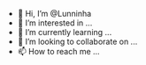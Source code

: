 
- 👋 Hi, I’m @Lunninha
- 👀 I’m interested in ...
- 🌱 I’m currently learning ...
- 💞️ I’m looking to collaborate on ...
- 📫 How to reach me ...

<!---
Lunninha/Lunninha is a ✨ special ✨ repository because its `README.md` (this file) appears on your GitHub profile.
You can click the Preview link to take a look at your changes.
--->

